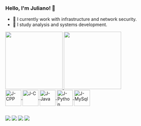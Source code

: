 ### Hello, I'm Juliano! 👋


- 🔭 I currently work with infrastructure and network security.
- 🌱 I study analysis and systems development.
<div>
  <a href= "https://github.com/JulianoCodeLab">
    <img height ="180em" src="https://github-readme-stats.vercel.app/api?username=JulianoCodeLab&show_icons=true&theme=dark&include_all_commits=true&count_private=true"/>
    <img height ="180em" src="https://github-readme-stats.vercel.app/api/top-langs/?username=JulianoCodeLab&layout=compact&langs_count=16&theme=dark"/>
</div>
    
<div>
    <img align = "center" alt = "J-CPP" height = "50" Wwidth = "40" src="https://cdn.jsdelivr.net/gh/devicons/devicon@latest/icons/cplusplus/cplusplus-original.svg" />
    <img  align = "center" alt = "J-C" height = "50" Wwidth = "40" src="https://cdn.jsdelivr.net/gh/devicons/devicon@latest/icons/c/c-original.svg" />
    <img align = "center" alt = "J-Java" height = "50" Wwidth = "40" src="https://cdn.jsdelivr.net/gh/devicons/devicon@latest/icons/java/java-original.svg" />
    <img align = "center" alt = "J-Python" height = "50" Wwidth = "40" src="https://cdn.jsdelivr.net/gh/devicons/devicon@latest/icons/python/python-original-wordmark.svg" />
    <img align = "center" alt = "J- MySql" height = "50" Wwidth = "40" src="https://cdn.jsdelivr.net/gh/devicons/devicon@latest/icons/mysql/mysql-original-wordmark.svg" />                          
</div>

##

<div>
<a href = "mailto:gestaojuliano99@gmail.com" ><img margin top = "50" src = "https://img.shields.io/badge/Gmail-D14836?style=for-the-badge&logo=gmail&logoColor=white"></a>
<a href = "https://api.whatsapp.com/send?phone=5512996290196"><img src = "https://img.shields.io/badge/WhatsApp-25D366?style=for-the-badge&logo=whatsapp&logoColor=white"></a>
<a href = "https://www.linkedin.com/in/juliano-ambrósio-4063042a3/"><img src = "https://img.shields.io/badge/LinkedIn-0077B5?style=for-the-badge&logo=linkedin&logoColor=white"></a>
<a href = "https://julianocodelab.github.io/meu-portifolio/index.html"><img src = "https://img.shields.io/badge/website-000000?style=for-the-badge&logo=About.me&logoColor=white"></a>
  
</div>

